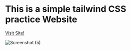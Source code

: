 # This is a simple tailwind CSS practice Website 
<a href="https://hamim009.github.io/tailwind-css-practice-site/">Visit Site!</a>

![Screenshot (5)](https://github.com/Hamim009/tailwind-css-practice-site/assets/63943993/61813d67-70c4-4436-a5a2-d646e1640722)
